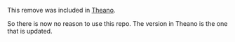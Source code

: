 This remove was included in [Theano](http://deeplearning.net/software/theano/library/tensor/nnet/conv.html#theano.tensor.nnet.conv3d2d.conv3d).

So there is now no reason to use this repo. The version in Theano is the one that is updated.

